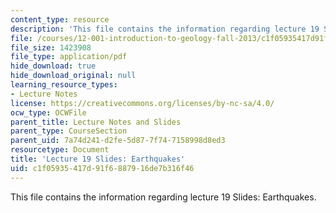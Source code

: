 ```yaml
---
content_type: resource
description: 'This file contains the information regarding lecture 19 Slides: Earthquakes.'
file: /courses/12-001-introduction-to-geology-fall-2013/c1f05935417d91f6887916de7b316f46_MIT12_001F13_Lec19Slides.pdf
file_size: 1423908
file_type: application/pdf
hide_download: true
hide_download_original: null
learning_resource_types:
- Lecture Notes
license: https://creativecommons.org/licenses/by-nc-sa/4.0/
ocw_type: OCWFile
parent_title: Lecture Notes and Slides
parent_type: CourseSection
parent_uid: 7a74d241-d2fe-5d87-7f74-7158998d8ed3
resourcetype: Document
title: 'Lecture 19 Slides: Earthquakes'
uid: c1f05935-417d-91f6-8879-16de7b316f46
---
```

This file contains the information regarding lecture 19 Slides: Earthquakes.